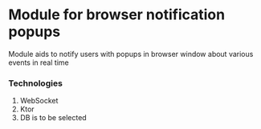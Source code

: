 # Module for browser notification popups

Module aids to notify users with popups in browser window about various events in real time

### Technologies
1. WebSocket
2. Ktor
3. DB is to be selected
